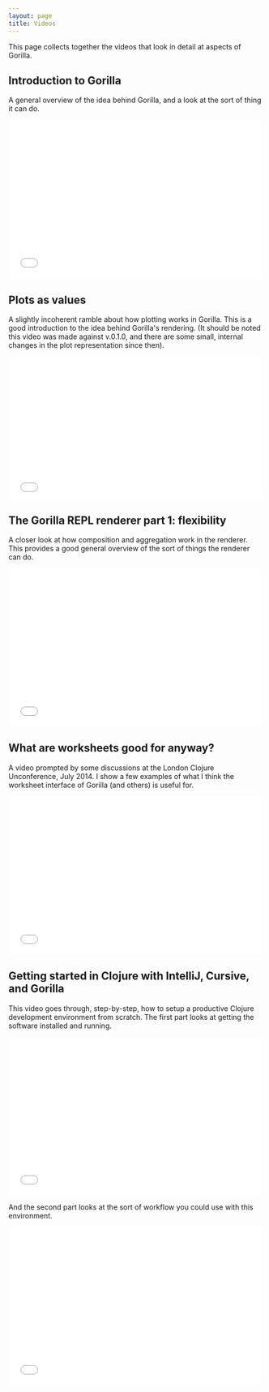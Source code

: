 ```yaml
---
layout: page
title: Videos
---
```


This page collects together the videos that look in detail at aspects of Gorilla.

## Introduction to Gorilla

A general overview of the idea behind Gorilla, and a look at the sort of thing it can do.

<iframe src="//player.vimeo.com/video/87118206" width="500" height="313" frameborder="0" webkitallowfullscreen mozallowfullscreen allowfullscreen></iframe>

## Plots as values

A slightly incoherent ramble about how plotting works in Gorilla. This is a good introduction to the idea behind
Gorilla's rendering. (It should be noted this video was made against v.0.1.0, and there are some small, internal changes
in the plot representation since then).

<iframe src="//player.vimeo.com/video/87139900" width="500" height="281" frameborder="0" webkitallowfullscreen mozallowfullscreen allowfullscreen></iframe>

## The Gorilla REPL renderer part 1: flexibility

A closer look at how composition and aggregation work in the renderer. This provides a good general overview of the sort
of things the renderer can do.

<iframe src="//player.vimeo.com/video/89529751" width="500" height="313" frameborder="0" webkitallowfullscreen mozallowfullscreen allowfullscreen></iframe>

## What are worksheets good for anyway?

A video prompted by some discussions at the London Clojure Unconference, July 2014. I show a few examples of what I
think the worksheet interface of Gorilla (and others) is useful for.

<iframe src="//player.vimeo.com/video/101924622" width="500" height="313" frameborder="0" webkitallowfullscreen mozallowfullscreen allowfullscreen></iframe>

## Getting started in Clojure with IntelliJ, Cursive, and Gorilla

This video goes through, step-by-step, how to setup a productive Clojure development environment from scratch.
The first part looks at getting the software installed and running.

<iframe src="//player.vimeo.com/video/103808402" width="500" height="313" frameborder="0" webkitallowfullscreen mozallowfullscreen allowfullscreen></iframe>

And the second part looks at the sort of workflow you could use with this environment.

<iframe src="//player.vimeo.com/video/103812557" width="500" height="313" frameborder="0" webkitallowfullscreen mozallowfullscreen allowfullscreen></iframe>
